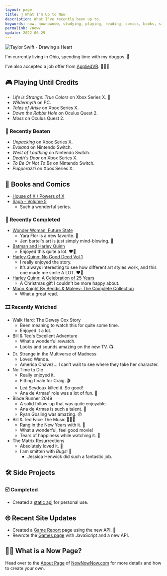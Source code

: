 ```yaml
---
layout: page
title: 📆 What I'm Up to Now
description: What I've recently been up to.
keywords: now, nownownow, studying, playing, reading, comics, books, side projects, games, ruby, rails, golang, tv shows, movies
permalink: /now/
update: 2022-06-29
---
```


![Taylor Swift - Drawing a Heart][taylor swift - drawing a heart]

I'm currently living in Ohio, spending time with my doggos. 🐾 

I’ve also accepted a job offer from [AppliedVR][avr]. 🧑🏼‍💻

<!-- I'm currently living in Ohio, working remote as a software developer. -->

<!--
## 📚 Software Development Studies

* _TBD_.
-->

## 🎮 Playing Until Credits

* _Life is Strange: True Colors_ on Xbox Series X. 💚
* _Wildermyth_ on PC.
* _Tales of Arise_ on Xbox Series X.
* _Down the Rabbit Hole_ on Oculus Quest 2.
* _Moss_ on Oculus Quest 2.

### 🏁 Recently Beaten

* _Unpacking_ on Xbox Series X.
* _Evoland_ on Nintendo Switch.
* _West of Loathing_ on Nintendo Switch.
* _Death's Door_ on Xbox Series X.
* _To Be Or Not To Be_ on Nintendo Switch.
* _Pupperazzi_ on Xbox Series X.

## 📖 Books and Comics

* [House of X / Powers of X](https://www.amazon.com/House-X-Powers/dp/1846533880/)
* [Saga - Volume 5](https://imagecomics.com/comics/series/saga)
  * Such a wonderful series.

### 📘 Recently Completed

* [Wonder Woman: Future State](https://www.amazon.com/Future-State-2021-Wonder-Woman-ebook/dp/B097KN9HFS/)
  * Yara Flor is a new favorite. 💛
  * Jen bartel's art is just simply mind-blowing. 🤯
* [Batman and Harley Quinn](https://www.amazon.com/Batman-Harley-Quinn-Ty-Templeton/dp/1401288995/)
  * Enjoyed this quite a lot. ❤️🖤
* [Harley Quinn: No Good Deed Vol 1](https://www.amazon.com/Harley-Quinn-Vol-Good-Deed/dp/1779513461/)
  * I really enjoyed the story. 
  * It’s always interesting to see how different art styles work, and this one made me smile A LOT. ❤️🖤
* [Harley Quinn: A Celebration of 25 Years](https://www.amazon.com/Harley-Quinn-Celebration-25-Years/dp/1401275990/)
  * A Christmas gift I couldn't be more happy about.
* [Moon Knight By Bendis & Maleev: The Complete Collection](https://www.amazon.com/Moon-Knight-Bendis-Maleev-Collection/dp/1302933620/)
  * What a great read.

<!--
## 📺 Shows and Movies

* _TBD_.
-->

### 🎞 Recently Watched

* Walk Hard: The Dewey Cox Story
  * Been meaning to watch this for quite some time.
  * Enjoyed it a lot.
* Bill & Ted's Excellent Adventure
  * What a wonderful rewatch.
  * Looks and sounds amazing on the new TV. 📺
* Dr. Strange in the Multiverse of Madness
  * Loved Wanda.
  * America Chavez... I can't wait to see where they take her character.
* No Time to Die
  * Really enjoyed it.
  * Fitting finale for Craig. 🎬
  * Leá Seydoux killed it. So good!
  * Ana de Armas' role was a lot of fun. 💃
* Blade Runner 2049
  * A solid follow-up that was quite enjoyable.
  * Ana de Armas is such a talent. 🤩
  * Ryan Gosling was amazing. 😮
* Bill & Ted Face The Music 🎸✨✨
  * Rang in the New Years with it. 🥳
  * What a wonderful, feel good movie!
  * Tears of happiness while watching it. 🥲
* The Matrix Resurrections
  * Absolutely loved it. 💖
  * I am smitten with _Bugs_! 💙
    * Jessica Henwick did such a fantastic job. 

## 🛠 Side Projects

<!--
### 🔨 Current

* _TBD_
-->

<!--
### 🔜 In The Works

* _TBD_
-->

### ☑️ Completed

* Created a [static api][api] for personal use.

## 🌐 Recent Site Updates

* Created a [Game Report](/game-report/) page using the new API. 📒
* Rewrote the [Games page](/games/) with JavaScript and a new API.

## 🙋‍♀️ What is a Now Page?

Head over to the [About Page][now - about] of [NowNowNow.com][now - home] for more details and how to create your own.

[avr]: https://appliedvr.io
[ruby]: https://www.ruby-lang.org/en/
[ruby 2.7]: https://rubyreferences.github.io/rubychanges/2.7.html
[ruby 3.0]: https://rubyreferences.github.io/rubychanges/3.0.html
[ruby 3.1]: https://rubyreferences.github.io/rubychanges/3.1.html
[ractors]: https://rubyreferences.github.io/rubychanges/3.0.html#ractors
[rails]: https://rubyonrails.org/
[rails 6.0]: https://edgeguides.rubyonrails.org/6_0_release_notes.html
[rails 6.1]: https://edgeguides.rubyonrails.org/6_1_release_notes.html
[rails 7.0]: https://edgeguides.rubyonrails.org/7_0_release_notes.html
[taylor swift - drawing a heart]: /assets/images/now/taylor-swift-drawing-a-heart.gif
[now - about]: https://nownownow.com/about 
[now - home]: https://nownownow.com
[go date format]: https://godateformat.com
[api]: https://api.trueheart78.com
